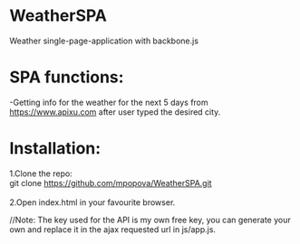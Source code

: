 # WeatherSPA
Weather single-page-application with backbone.js


# SPA functions: <br />
-Getting info for the weather for the next 5 days from https://www.apixu.com after user typed the desired city.

# Installation: <br />
1.Clone the repo: <br />
  git clone https://github.com/mpopova/WeatherSPA.git <br /><br />
2.Open index.html in your favourite browser.

//Note:
The key used for the API is my own free key, you can generate your own and replace it in the ajax requested url in js/app.js.

